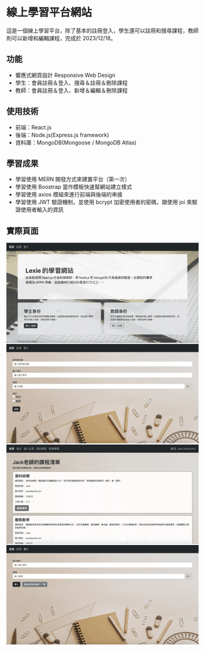 # 線上學習平台網站

這是一個線上學習平台，除了基本的註冊登入，學生還可以註冊和搜尋課程，教師則可以新增和編輯課程，完成於 2023/12/18。

## 功能

- 響應式網頁設計 Responsive Web Design
- 學生：會員註冊＆登入、搜尋＆註冊＆刪除課程
- 教師：會員註冊＆登入、新增＆編輯＆刪除課程

## 使用技術

- 前端：React.js
- 後端：Node.js(Express.js framework)
- 資料庫：MongoDB(Mongoose / MongoDB Atlas)

## 學習成果

- 學習使用 MERN 開發方式來建置平台（第一次）
- 學習使用 Boostrap 當作模板快速幫網站建立樣式
- 學習使用 axios 模組來進行前端與後端的串接
- 學習使用 JWT 驗證機制，並使用 bcrypt 加密使用者的密碼，跟使用 joi 來驗證使用者輸入的資訊

## 實際頁面

![image](https://github.com/Alex900806/Online-Learning-website/blob/main/demo_pictures/mern.webp)
![image](https://github.com/Alex900806/Online-Learning-website/blob/main/demo_pictures/mern2.webp)
![image](https://github.com/Alex900806/Online-Learning-website/blob/main/demo_pictures/mern3.webp)
![image](https://github.com/Alex900806/Online-Learning-website/blob/main/demo_pictures/mern4.webp)
